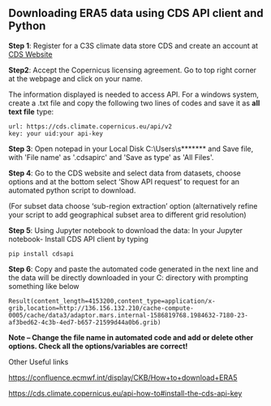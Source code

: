 ## Downloading ERA5 data using CDS API client and Python

**Step 1**: Register for a  C3S climate data store CDS and create an account at [CDS Website](https://cds.climate.copernicus.eu/#!/home)

**Step2**: Accept the Copernicus licensing agreement. Go to top right corner at the webpage and click on your name. 

The information displayed is needed to access API. For a windows system, create a .txt file and copy the following two lines of codes and save it as **all text file** type: 
```
url: https://cds.climate.copernicus.eu/api/v2
key: your uid:your api-key
```

**Step 3**: Open notepad in your Local Disk C:\Users\s******* and Save file, with 'File name' as '.cdsapirc' and 'Save as type' as 'All Files'.

**Step 4**: Go to the CDS website and select data from datasets, choose options and at the bottom select ‘Show API request’ to request for an automated python script to download. 

(For subset data choose ‘sub-region extraction’ option (alternatively refine your script to add geographical subset area to different grid resolution)

**Step 5**: Using Jupyter notebook to download the data: In your Jupyter notebook- 
Install CDS API client by typing
```
pip install cdsapi 
``` 

**Step 6**: Copy and paste the automated code generated in the next line and the data will be directly downloaded in your C: directory with prompting something like below

```
Result(content_length=4153200,content_type=application/x-grib,location=http://136.156.132.210/cache-compute-0005/cache/data3/adaptor.mars.internal-1586819768.1984632-7180-23-af3bed62-4c3b-4ed7-b657-21599d44a0b6.grib)
```

**Note – Change the file name in automated code and add or delete other options. Check all the options/variables are correct!**

Other Useful links

https://confluence.ecmwf.int/display/CKB/How+to+download+ERA5

https://cds.climate.copernicus.eu/api-how-to#install-the-cds-api-key
